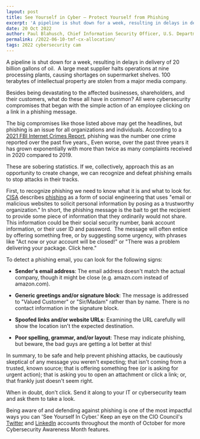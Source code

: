 ```yaml
---
layout: post
title: See Yourself in Cyber – Protect Yourself from Phishing
excerpt: 'A pipeline is shut down for a week, resulting in delays in delivery of 20 billion gallons of oil.  A large meat supplier halts operations at nine processing plants, causing shortages on supermarket shelves. 100 terabytes of intellectual property are stolen from a major media company.' 
date: 20 Oct 2022
author: Paul Blahusch, Chief Information Security Officer, U.S. Department of Labor
permalink: /2022-06-10-tmf-cx-allocation/
tags: 2022 cybersecurity cam
---
```


A pipeline is shut down for a week, resulting in delays in delivery of 20 billion gallons of oil.  A large meat supplier halts operations at nine processing plants, causing shortages on supermarket shelves. 100 terabytes of intellectual property are stolen from a major media company.

Besides being devastating to the affected businesses, shareholders, and their customers, what do these all have in common? All were cybersecurity compromises that began with the simple action of an employee clicking on a link in a phishing message.

The big compromises like those listed above may get the headlines, but phishing is an issue for all organizations and individuals. According to a [2021 FBI Internet Crimes Report](https://www.ic3.gov/Media/PDF/AnnualReport/2021_IC3Report.pdf), phishing was the number one crime reported over the past five years., Even worse, over the past three years it has grown exponentially with more than twice as many complaints received in 2020 compared to 2019.  

These are sobering statistics. If we, collectively, approach this as an opportunity to create change, we can recognize and defeat phishing emails to stop attacks in their tracks.

First, to recognize phishing we need to know what it is and what to look for. [CISA](https://www.cisa.gov/) describes [phishing](https://www.cisa.gov/uscert/ncas/tips/ST04-014) as a form of social engineering that uses "email or malicious websites to solicit personal information by posing as a trustworthy organization." In short, the phishing message is the bait to get the recipient to provide some piece of information that they ordinarily would not share. This information could be their social security number, bank account information, or their user ID and password.  The message will often entice by offering something free, or by suggesting some urgency, with phrases like "Act now or your account will be closed!" or "There was a problem delivering your package. Click here."

To detect a phishing email, you can look for the following signs:

- **Sender's email address**: The email address doesn't match the actual company, though it might be close (e.g. amazn.com instead of amazon.com).

- **Generic greetings and/or signature block**: The message is addressed to "Valued Customer" or "Sir/Madam" rather than by name. There is no contact information in the signature block.

- **Spoofed links and/or website URLs**: Examining the URL carefully will show the location isn't the expected destination.

- **Poor spelling, grammar, and/or layout**: These may indicate phishing, but beware, the bad guys are getting a lot better at this!

In summary, to be safe and help prevent phishing attacks, be cautiously skeptical of any message you weren't expecting; that isn't coming from a trusted, known source; that is offering something free (or is asking for urgent action); that is asking you to open an attachment or click a link; or, that frankly just doesn't seem right.

When in doubt, don't click. Send it along to your IT or cybersecurity team and ask them to take a look.

Being aware of and defending against phishing is one of the most impactful ways you can 'See Yourself In Cyber.' Keep an eye on the CIO Council's [Twitter](https://twitter.com/ciodotgov) and [LinkedIn](https://www.linkedin.com/company/federal-cio-council/) accounts throughout the month of October for more Cybersecurity Awareness Month features.
